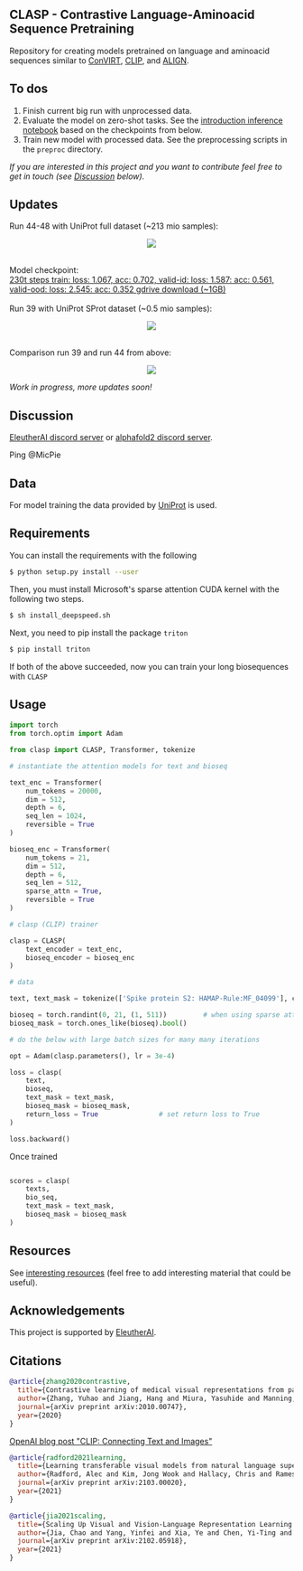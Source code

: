 ## CLASP - Contrastive Language-Aminoacid Sequence Pretraining

Repository for creating models pretrained on language and aminoacid sequences similar to [ConVIRT](https://arxiv.org/abs/2010.00747), [CLIP](https://openai.com/blog/clip/), and [ALIGN](https://arxiv.org/abs/2102.05918).


## To dos

1. Finish current big run with unprocessed data.
2. Evaluate the model on zero-shot tasks. See the [introduction inference notebook](https://github.com/MicPie/clasp/blob/main/notebooks/inference_introduction.ipynb) based on the checkpoints from below.
3. Train new model with processed data. See the preprocessing scripts in the `preproc` directory.

*If you are interested in this project and you want to contribute feel free to get in touch (see [Discussion](https://github.com/MicPie/clasp#discussion) below).*


## Updates

Run 44-48 with UniProt full dataset (~213 mio samples):
<p align="center"><img src="https://github.com/MicPie/clasp/blob/main/img/CLASP_run44-48_step231798.png"></p><br>
Model checkpoint:<br>
<a href="https://drive.google.com/file/d/1f7Glzw6RthozU3vH1i18xhuXa5FIYl77">230t steps train: loss: 1.067, acc: 0.702, valid-id: loss: 1.587: acc: 0.561, valid-ood: loss: 2.545: acc: 0.352 gdrive download (~1GB)</a>
<br>
<br>
Run 39 with UniProt SProt dataset (~0.5 mio samples):
<p align="center"><img src="https://github.com/MicPie/clasp/blob/main/img/CLASP_run39_step42914.png"></p>
<br>
Comparison run 39 and run 44 from above:
<p align="center"><img src="https://github.com/MicPie/clasp/blob/main/img/CLASP_run39_run44.png"></p>

*Work in progress, more updates soon!*


## Discussion
[EleutherAI discord server](https://discord.gg/zBGx3azzUn) or [alphafold2 discord server](https://discord.com/invite/cU24s3Sc8c). 

Ping @MicPie


## Data

For model training the data provided by [UniProt](https://www.uniprot.org/) is used.


## Requirements

You can install the requirements with the following

```bash
$ python setup.py install --user
```

Then, you must install Microsoft's sparse attention CUDA kernel with the following two steps.

```bash
$ sh install_deepspeed.sh
```

Next, you need to pip install the package `triton`

```bash
$ pip install triton
```

If both of the above succeeded, now you can train your long biosequences with `CLASP`


## Usage

```python
import torch
from torch.optim import Adam

from clasp import CLASP, Transformer, tokenize

# instantiate the attention models for text and bioseq

text_enc = Transformer(
    num_tokens = 20000,
    dim = 512,
    depth = 6,
    seq_len = 1024,
    reversible = True
)

bioseq_enc = Transformer(
    num_tokens = 21,
    dim = 512,
    depth = 6,
    seq_len = 512,
    sparse_attn = True,
    reversible = True
)

# clasp (CLIP) trainer

clasp = CLASP(
    text_encoder = text_enc,
    bioseq_encoder = bioseq_enc
)

# data

text, text_mask = tokenize(['Spike protein S2: HAMAP-Rule:MF_04099'], context_length = 1024, return_mask = True)

bioseq = torch.randint(0, 21, (1, 511))         # when using sparse attention, should be 1 less than the sequence length
bioseq_mask = torch.ones_like(bioseq).bool()

# do the below with large batch sizes for many many iterations

opt = Adam(clasp.parameters(), lr = 3e-4)

loss = clasp(
    text,
    bioseq,
    text_mask = text_mask,
    bioseq_mask = bioseq_mask,
    return_loss = True               # set return loss to True
)

loss.backward()
```

Once trained

```python

scores = clasp(
    texts,
    bio_seq,
    text_mask = text_mask,
    bioseq_mask = bioseq_mask
)

```


## Resources

See [interesting resources](https://github.com/MicPie/clasp/blob/main/resources.md) (feel free to add interesting material that could be useful).


## Acknowledgements

This project is supported by [EleutherAI](https://www.eleuther.ai/).


## Citations

```bibtex
@article{zhang2020contrastive,
  title={Contrastive learning of medical visual representations from paired images and text},
  author={Zhang, Yuhao and Jiang, Hang and Miura, Yasuhide and Manning, Christopher D and Langlotz, Curtis P},
  journal={arXiv preprint arXiv:2010.00747},
  year={2020}
}
```

[OpenAI blog post "CLIP: Connecting Text and Images"](https://openai.com/blog/clip/)

```bibtex
@article{radford2021learning,
  title={Learning transferable visual models from natural language supervision},
  author={Radford, Alec and Kim, Jong Wook and Hallacy, Chris and Ramesh, Aditya and Goh, Gabriel and Agarwal, Sandhini and Sastry, Girish and Askell, Amanda and Mishkin, Pamela and Clark, Jack and others},
  journal={arXiv preprint arXiv:2103.00020},
  year={2021}
}
```

```bibtex
@article{jia2021scaling,
  title={Scaling Up Visual and Vision-Language Representation Learning With Noisy Text Supervision},
  author={Jia, Chao and Yang, Yinfei and Xia, Ye and Chen, Yi-Ting and Parekh, Zarana and Pham, Hieu and Le, Quoc V and Sung, Yunhsuan and Li, Zhen and Duerig, Tom},
  journal={arXiv preprint arXiv:2102.05918},
  year={2021}
}
```
